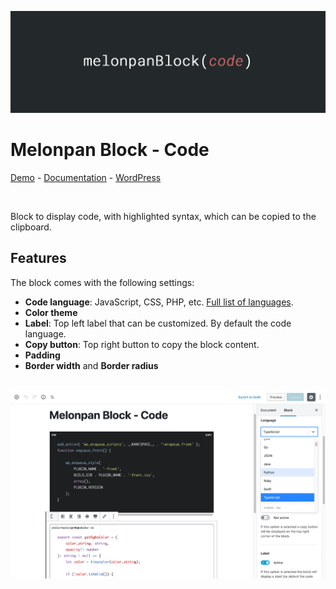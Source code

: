 ![Banner Image](assets-repo/banner-1544x500.png)

# Melonpan Block - Code

[Demo](https://gutenberg-showcase.melonpan.io/melonpan-block-code) - [Documentation](https://melonpan.io/wordpress-plugins/melonpan-block-code) - [WordPress](https://wordpress.org/plugins/melonpan-block-code)

<br />

Block to display code, with highlighted syntax, which can be copied to the clipboard.

## Features

The block comes with the following settings:

- **Code language**: JavaScript, CSS, PHP, etc. [Full list of languages](https://prismjs.com/#languages-list).
- **Color theme**
- **Label**: Top left label that can be customized. By default the code language.
- **Copy button**: Top right button to copy the block content.
- **Padding**
- **Border width** and **Border radius**

<br />

<img src="assets-repo/screenshot-1.png" width="700px" alt="Block settings panel" />
